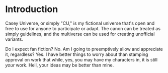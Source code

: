 # Introduction

Casey Universe, or simply "CU," is my fictional universe that's open and free to use for anyone to participate or adapt. The canon can be treated as simply guidelines, and the multiverse can be used for creating unofficial variants.

Do I expect fan fiction? No. Am I going to preemptively allow and appreciate it, regardless? Yes. I have better things to worry about than stamping approval on work that while, yes, you may have my characters in, it is still *your* work. Hell, your ideas may be better than mine.